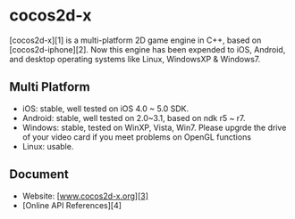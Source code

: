 cocos2d-x 
==================

[cocos2d-x][1] is a multi-platform 2D game engine in C++, based on [cocos2d-iphone][2].
Now this engine has been expended to iOS, Android, and desktop operating systems like Linux, WindowsXP & Windows7. 

Multi Platform
-------------
   * iOS:  stable, well tested on iOS 4.0 ~ 5.0 SDK.
   * Android: stable, well tested on 2.0~3.1, based on ndk r5 ~ r7.
   * Windows: stable, tested on WinXP, Vista, Win7. Please upgrde the drive of your video card if you meet problems on OpenGL functions
   * Linux: usable.

Document
------------------
   * Website: [www.cocos2d-x.org][3]
   * [Online API References][4] 
	
